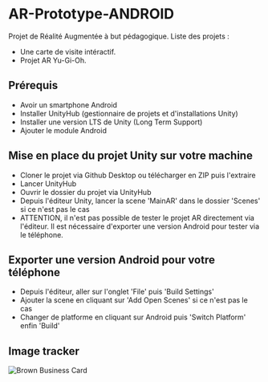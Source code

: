 # AR-Prototype-ANDROID
Projet de Réalité Augmentée à but pédagogique. Liste des projets :

- Une carte de visite intéractif.
- Projet AR Yu-Gi-Oh.
## Prérequis
- Avoir un smartphone Android
- Installer UnityHub (gestionnaire de projets et d'installations Unity)
- Installer une version LTS de Unity (Long Term Support)
- Ajouter le module Android

## Mise en place du projet Unity sur votre machine 
- Cloner le projet via Github Desktop ou télécharger en ZIP puis l'extraire
- Lancer UnityHub
- Ouvrir le dossier du projet via UnityHub 
- Depuis l'éditeur Unity, lancer la scene 'MainAR' dans le dossier 'Scenes' si ce n'est pas le cas
- ATTENTION, il n'est pas possible de tester le projet AR directement via l'éditeur. Il est nécessaire d'exporter une version Android pour tester via le téléphone.

## Exporter une version Android pour votre téléphone
- Depuis l'éditeur, aller sur l'onglet 'File' puis 'Build Settings'
- Ajouter la scene en cliquant sur 'Add Open Scenes' si ce n'est pas le cas
- Changer de platforme en cliquant sur Android puis 'Switch Platform' enfin 'Build'

## Image tracker
![Brown  Business Card](https://user-images.githubusercontent.com/76219145/224686364-9c83e760-d275-4ad7-9a22-3fdfd6d53d9f.png)
